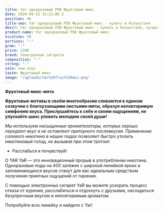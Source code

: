 ```yaml
---
title: Yar одноразовый POD Фруктовый микс
date: 2020-09-25 15:21:00 Z
position: 46
title-seo: Yar одноразовый POD Фруктовый микс - купить в Казахстане
descr: Yar одноразовый POD Фруктовый микс - купить в Казахстане, лучшая цена.
product-name: Yar одноразовый POD Фруктовый микс
nicotine: 50
portions: "-"
gram: "-"
price: 2300
brand: Электронные сигареты
composition: "-"
strong: "-"
sale: new-snus
taste: Фруктовый микс
image: "/uploads/Yar%20fruit%20mix.png"
---
```


**Фруктовый микс-мята**

**Фруктовые мотивы в своём многообразии сливаются в едином созвучии с благоухающими листьями мяты, образуя неповторимую симфонию вкуса. Прислушайтесь к себе и своим ощущениям, не упускайте шанс уловить мелодию своей души!**

*Мы используем насыщенные ароматизаторы, которые хорошо передают вкус и не оставляют приторного послевкусия. Применение солевого никотина в наших подах позволяет быстро утолить никотиновый голод, не вызывая при этом тротхит.*


* Расслабься и почувствуй!


О YAR YaR — это инновационный прорыв в употреблении никотина. Одноразовые поды на 400 затяжек с широкой линейкой ярких и запоминающихся вкусов станут для вас идеальным средством получения приятных ощущений от парения.

С помощью электронных сигарет YaR вы можете ускорить процесс отказа от курения, расслабиться и отдохнуть с друзьями, насладиться безупречным вкусом и неповторимым ароматом.

Попробуйте всю линейку и найдите с Yar!